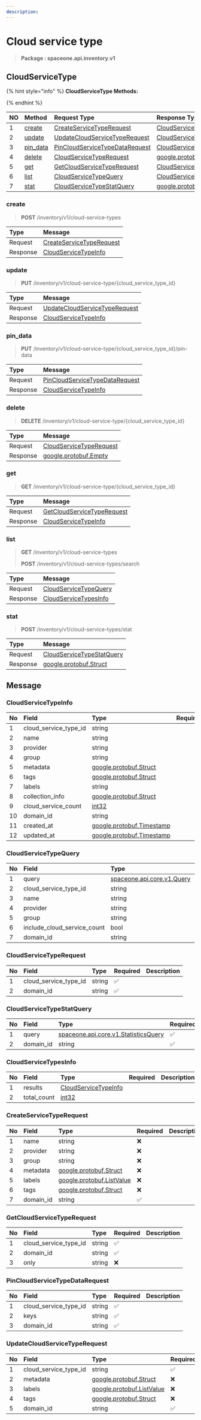 ```yaml
---
description:  
---
```

# Cloud service type

>  **Package : spaceone.api.inventory.v1**

## CloudServiceType

{% hint style="info" %}
**CloudServiceType Methods:**

{%  endhint %}


| NO |  Method | Request Type | Response Type | Description |
| :--- | :--- | :--- | :--- | :--- |
| 1 | [create](Cloud-service-type.md#create)| [CreateServiceTypeRequest](Cloud-service-type.md#createservicetyperequest)| [CloudServiceTypeInfo](Cloud-service-type.md#cloudservicetypeinfo) |  |
| 2 | [update](Cloud-service-type.md#update)| [UpdateCloudServiceTypeRequest](Cloud-service-type.md#updatecloudservicetyperequest)| [CloudServiceTypeInfo](Cloud-service-type.md#cloudservicetypeinfo) |  |
| 3 | [pin_data](Cloud-service-type.md#pin_data)| [PinCloudServiceTypeDataRequest](Cloud-service-type.md#pincloudservicetypedatarequest)| [CloudServiceTypeInfo](Cloud-service-type.md#cloudservicetypeinfo) |  |
| 4 | [delete](Cloud-service-type.md#delete)| [CloudServiceTypeRequest](Cloud-service-type.md#cloudservicetyperequest)|[google.protobuf.Empty](https://github.com/protocolbuffers/protobuf/blob/master/src/google/protobuf/empty.proto)|  |
| 5 | [get](Cloud-service-type.md#get)| [GetCloudServiceTypeRequest](Cloud-service-type.md#getcloudservicetyperequest)| [CloudServiceTypeInfo](Cloud-service-type.md#cloudservicetypeinfo) |  |
| 6 | [list](Cloud-service-type.md#list)| [CloudServiceTypeQuery](Cloud-service-type.md#cloudservicetypequery)| [CloudServiceTypesInfo](Cloud-service-type.md#cloudservicetypesinfo) |  |
| 7 | [stat](Cloud-service-type.md#stat)| [CloudServiceTypeStatQuery](Cloud-service-type.md#cloudservicetypestatquery)|[google.protobuf.Struct](https://github.com/protocolbuffers/protobuf/blob/master/src/google/protobuf/struct.proto)|  |

### create
> **POST** /inventory/v1/cloud-service-types
>



| Type | Message |
| :--- | :--- |
| Request | [CreateServiceTypeRequest](Cloud-service-type.md#createservicetyperequest) |
| Response |  [CloudServiceTypeInfo](Cloud-service-type.md#cloudservicetypeinfo)  |



### update
> **PUT** /inventory/v1/cloud-service-type/{cloud_service_type_id}
>



| Type | Message |
| :--- | :--- |
| Request | [UpdateCloudServiceTypeRequest](Cloud-service-type.md#updatecloudservicetyperequest) |
| Response |  [CloudServiceTypeInfo](Cloud-service-type.md#cloudservicetypeinfo)  |



### pin_data
> **PUT** /inventory/v1/cloud-service-type/{cloud_service_type_id}/pin-data
>



| Type | Message |
| :--- | :--- |
| Request | [PinCloudServiceTypeDataRequest](Cloud-service-type.md#pincloudservicetypedatarequest) |
| Response |  [CloudServiceTypeInfo](Cloud-service-type.md#cloudservicetypeinfo)  |



### delete
> **DELETE** /inventory/v1/cloud-service-type/{cloud_service_type_id}
>



| Type | Message |
| :--- | :--- |
| Request | [CloudServiceTypeRequest](Cloud-service-type.md#cloudservicetyperequest) |
| Response | [google.protobuf.Empty](https://github.com/protocolbuffers/protobuf/blob/master/src/google/protobuf/empty.proto) |



### get
> **GET** /inventory/v1/cloud-service-type/{cloud_service_type_id}
>



| Type | Message |
| :--- | :--- |
| Request | [GetCloudServiceTypeRequest](Cloud-service-type.md#getcloudservicetyperequest) |
| Response |  [CloudServiceTypeInfo](Cloud-service-type.md#cloudservicetypeinfo)  |



### list
> **GET** /inventory/v1/cloud-service-types
>
> **POST** /inventory/v1/cloud-service-types/search




| Type | Message |
| :--- | :--- |
| Request | [CloudServiceTypeQuery](Cloud-service-type.md#cloudservicetypequery) |
| Response |  [CloudServiceTypesInfo](Cloud-service-type.md#cloudservicetypesinfo)  |



### stat
> **POST** /inventory/v1/cloud-service-types/stat
>



| Type | Message |
| :--- | :--- |
| Request | [CloudServiceTypeStatQuery](Cloud-service-type.md#cloudservicetypestatquery) |
| Response | [google.protobuf.Struct](https://github.com/protocolbuffers/protobuf/blob/master/src/google/protobuf/struct.proto) |





## Message

### CloudServiceTypeInfo
| No | Field | Type | Required | Description |
| :--- | :--- | :--- | :--- | :--- |
| 1 | cloud_service_type_id |string | ||
| 2 | name |string | ||
| 3 | provider |string | ||
| 4 | group |string | ||
| 5 | metadata |[google.protobuf.Struct](https://github.com/protocolbuffers/protobuf/blob/master/src/google/protobuf/struct.proto) | ||
| 6 | tags |[google.protobuf.Struct](https://github.com/protocolbuffers/protobuf/blob/master/src/google/protobuf/struct.proto) | ||
| 7 | labels |string | ||
| 8 | collection_info |[google.protobuf.Struct](https://github.com/protocolbuffers/protobuf/blob/master/src/google/protobuf/struct.proto) | ||
| 9 | cloud_service_count |[int32](https://github.com/protocolbuffers/protobuf/blob/master/src/google/protobuf/type.proto) | ||
| 10 | domain_id |string | ||
| 11 | created_at |[google.protobuf.Timestamp](https://github.com/protocolbuffers/protobuf/blob/master/src/google/protobuf/timestamp.proto) | ||
| 12 | updated_at |[google.protobuf.Timestamp](https://github.com/protocolbuffers/protobuf/blob/master/src/google/protobuf/timestamp.proto) | ||

### CloudServiceTypeQuery
| No | Field | Type | Required | Description |
| :--- | :--- | :--- | :--- | :--- |
| 1 | query |[spaceone.api.core.v1.Query](https://spaceone-dev.gitbook.io/api-reference/common-v1/search-query) |❌ ||
| 2 | cloud_service_type_id |string |❌ ||
| 3 | name |string |❌ ||
| 4 | provider |string |❌ ||
| 5 | group |string |❌ ||
| 6 | include_cloud_service_count |bool |❌ ||
| 7 | domain_id |string |❌ ||

### CloudServiceTypeRequest
| No | Field | Type | Required | Description |
| :--- | :--- | :--- | :--- | :--- |
| 1 | cloud_service_type_id |string |✅ ||
| 2 | domain_id |string |✅ ||

### CloudServiceTypeStatQuery
| No | Field | Type | Required | Description |
| :--- | :--- | :--- | :--- | :--- |
| 1 | query |[spaceone.api.core.v1.StatisticsQuery](https://spaceone-dev.gitbook.io/api-reference/common-v1/statistics-query) |✅ ||
| 2 | domain_id |string |✅ ||

### CloudServiceTypesInfo
| No | Field | Type | Required | Description |
| :--- | :--- | :--- | :--- | :--- |
| 1 | results |[CloudServiceTypeInfo](Cloud-service-type.md#cloudservicetypeinfo) | ||
| 2 | total_count |[int32](https://github.com/protocolbuffers/protobuf/blob/master/src/google/protobuf/type.proto) | ||

### CreateServiceTypeRequest
| No | Field | Type | Required | Description |
| :--- | :--- | :--- | :--- | :--- |
| 1 | name |string |❌ ||
| 2 | provider |string |❌ ||
| 3 | group |string |❌ ||
| 4 | metadata |[google.protobuf.Struct](https://github.com/protocolbuffers/protobuf/blob/master/src/google/protobuf/struct.proto) |❌ ||
| 5 | labels |[google.protobuf.ListValue](https://developers.google.com/protocol-buffers/docs/reference/overview) |❌ ||
| 6 | tags |[google.protobuf.Struct](https://github.com/protocolbuffers/protobuf/blob/master/src/google/protobuf/struct.proto) |❌ ||
| 7 | domain_id |string |✅ ||

### GetCloudServiceTypeRequest
| No | Field | Type | Required | Description |
| :--- | :--- | :--- | :--- | :--- |
| 1 | cloud_service_type_id |string |✅ ||
| 2 | domain_id |string |✅ ||
| 3 | only |string |❌ ||

### PinCloudServiceTypeDataRequest
| No | Field | Type | Required | Description |
| :--- | :--- | :--- | :--- | :--- |
| 1 | cloud_service_type_id |string |✅ ||
| 2 | keys |string |✅ ||
| 3 | domain_id |string |✅ ||

### UpdateCloudServiceTypeRequest
| No | Field | Type | Required | Description |
| :--- | :--- | :--- | :--- | :--- |
| 1 | cloud_service_type_id |string |✅ ||
| 2 | metadata |[google.protobuf.Struct](https://github.com/protocolbuffers/protobuf/blob/master/src/google/protobuf/struct.proto) |❌ ||
| 3 | labels |[google.protobuf.ListValue](https://developers.google.com/protocol-buffers/docs/reference/overview) |❌ ||
| 4 | tags |[google.protobuf.Struct](https://github.com/protocolbuffers/protobuf/blob/master/src/google/protobuf/struct.proto) |❌ ||
| 5 | domain_id |string |✅ ||
